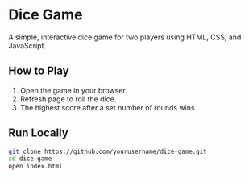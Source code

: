 # Dice Game

A simple, interactive dice game for two players using HTML, CSS, and JavaScript.

## How to Play

1. Open the game in your browser.
2. Refresh page to roll the dice.
3. The highest score after a set number of rounds wins.

## Run Locally

```bash
git clone https://github.com/yourusername/dice-game.git
cd dice-game
open index.html
